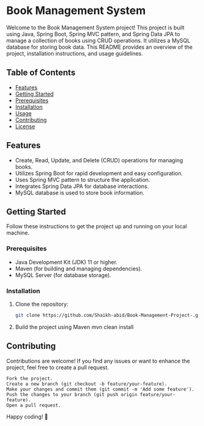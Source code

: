 # Book Management System

Welcome to the Book Management System project! This project is built using Java, Spring Boot, Spring MVC pattern, and Spring Data JPA to manage a collection of books using CRUD operations. It utilizes a MySQL database for storing book data. This README provides an overview of the project, installation instructions, and usage guidelines.

## Table of Contents

- [Features](#features)
- [Getting Started](#getting-started)
- [Prerequisites](#prerequisites)
- [Installation](#installation)
- [Usage](#usage)
- [Contributing](#contributing)
- [License](#license)

## Features

- Create, Read, Update, and Delete (CRUD) operations for managing books.
- Utilizes Spring Boot for rapid development and easy configuration.
- Uses Spring MVC pattern to structure the application.
- Integrates Spring Data JPA for database interactions.
- MySQL database is used to store book information.

## Getting Started

Follow these instructions to get the project up and running on your local machine.

### Prerequisites

- Java Development Kit (JDK) 11 or higher.
- Maven (for building and managing dependencies).
- MySQL Server (for database storage).

### Installation

1. Clone the repository:

   ```bash
   git clone https://github.com/Shaikh-abid/Book-Management-Project-.git
2. Build the project using Maven
      mvn clean install
   
## Contributing

Contributions are welcome! If you find any issues or want to enhance the project, feel free to create a pull request.

    Fork the project.
    Create a new branch (git checkout -b feature/your-feature).
    Make your changes and commit them (git commit -m 'Add some feature').
    Push the changes to your branch (git push origin feature/your-feature).
    Open a pull request.
    
Happy coding! 🚀
